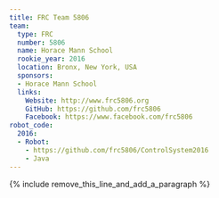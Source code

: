 ```yaml
---
title: FRC Team 5806
team:
  type: FRC
  number: 5806
  name: Horace Mann School
  rookie_year: 2016
  location: Bronx, New York, USA
  sponsors:
  - Horace Mann School
  links:
    Website: http://www.frc5806.org
    GitHub: https://github.com/frc5806
    Facebook: https://www.facebook.com/frc5806
robot_code:
  2016:
  - Robot:
    - https://github.com/frc5806/ControlSystem2016
    - Java
---
```


{% include remove_this_line_and_add_a_paragraph %}
